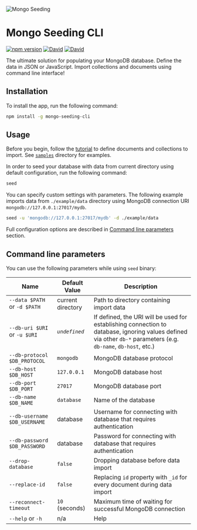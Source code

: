 ![Mongo Seeding](https://raw.githubusercontent.com/pkosiec/mongo-seeding/master/docs/assets/logo.png)

# Mongo Seeding CLI

[![npm version](https://badge.fury.io/js/mongo-seeding-cli.svg)](https://npmjs.org/package/mongo-seeding-cli) [![David](https://img.shields.io/david/pkosiec/mongo-seeding.svg?path=cli)]() [![David](https://img.shields.io/david/dev/pkosiec/mongo-seeding.svg?path=cli)]()

The ultimate solution for populating your MongoDB database. Define the data in JSON or JavaScript. Import collections and documents using command line interface!

## Installation

To install the app, run the following command:

```bash
npm install -g mongo-seeding-cli
```

## Usage

Before you begin, follow the [tutorial](https://github.com/pkosiec/mongo-seeding/tree/master/docs/define-import-data.md) to define documents and collections to import. See [`samples`](https://github.com/pkosiec/mongo-seeding/tree/master/samples) directory for examples.

In order to seed your database with data from current directory using default configuration, run the following command:

```bash
seed
```

You can specify custom settings with parameters. The following example imports data from `./example/data` directory using MongoDB connection URI `mongodb://127.0.0.1:27017/mydb`.

```bash
seed -u 'mongodb://127.0.0.1:27017/mydb' -d ./example/data
```

Full configuration options are described in [Command line parameters](#command-line-parameters) section.

## Command line parameters
You can use the following parameters while using `seed` binary:

| Name        | Default Value  | Description         |
|-------------|----------------|---------------------|
| `--data $PATH` or `-d $PATH` | current directory | Path to directory containing import data |
| `--db-uri $URI` or `-u $URI` | *`undefined`* | If defined, the URI will be used for establishing connection to database, ignoring values defined via other `db-*` parameters (e.g. `db-name`, `db-host`, etc.)
| `--db-protocol $DB_PROTOCOL` | `mongodb` | MongoDB database protocol |
| `--db-host $DB_HOST` | `127.0.0.1` | MongoDB database host |
| `--db-port $DB_PORT` | `27017` | MongoDB database port |
| `--db-name $DB_NAME` | `database` | Name of the database |
| `--db-username $DB_USERNAME` | database | Username for connecting with database that requires authentication |
| `--db-password $DB_PASSWORD` | database | Password for connecting with database that requires authentication |
| `--drop-database` | `false` | Dropping database before data import |
| `--replace-id` | `false` | Replacing `id` property with `_id` for every document during data import |
| `--reconnect-timeout` | `10` (seconds) | Maximum time of waiting for successful MongoDB connection|
| `--help` or `-h` | n/a | Help
